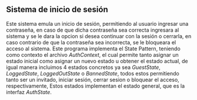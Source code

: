 ## Sistema de inicio de sesión

Este sistema emula un inicio de sesión, permitiendo al usuario ingresar una contraseña, en caso de que dicha contraseña sea correcta ingresara al sistema y se le dara la opcion si desea continuar con la sesión o cerrarla, en caso contrario de que la contraseña sea incorrecta, se le bloqueara el acceso al sistema.
Este programa implementa el State Pattern, teniendo como contexto el archivo _AuthContext_, el cual permite tanto asignar un estado inicial como asignar un nuevo estado u obtener el estado actual, de igual manera incluimos 4 estados concretos ya sea _GuestState_, _LoggedState_, _LoggedOutState_ o _BannedState_, todos estos permitiendo tanto ser un invitado, iniciar sesión, cerrar sesion o bloquear el acceso, respectivamente, Estos estados implementan el estado general, que es la interfaz _AuthState_.
